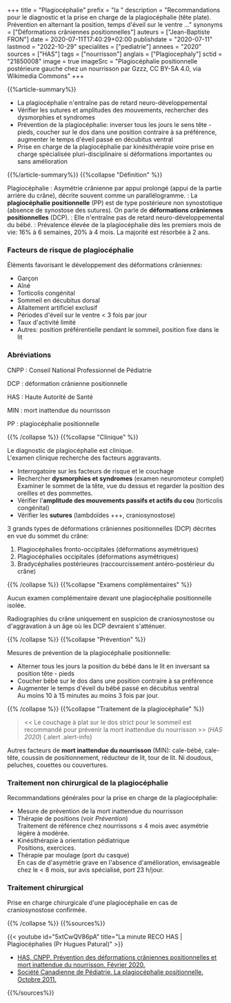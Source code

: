 +++
title = "Plagiocéphalie"
prefix = "la "
description = "Recommandations pour le diagnostic et la prise en charge de la plagiocéphalie (tête plate). Prévention en alternant la position, temps d'éveil sur le ventre ..."
synonyms = ["Déformations crâniennes positionnelles"]
auteurs = ["Jean-Baptiste FRON"]
date = 2020-07-11T17:40:29+02:00
publishdate = "2020-07-11"
lastmod = "2022-10-29"
specialites = ["pediatrie"]
annees = "2020"
sources = ["HAS"]
tags = ["nourrisson"]
anglais = ["Plagiocephaly"]
sctid = "21850008"
image = true
imageSrc = "Plagiocéphalie positionnelle postérieure gauche chez un nourrisson par Gzzz, CC BY-SA 4.0, via Wikimedia Commons"
+++

{{%article-summary%}}

- La plagiocéphalie n'entraîne pas de retard neuro-développemental
- Vérifier les sutures et amplitudes des mouvements, rechercher des dysmorphies et syndromes
- Prévention de la plagiocéphalie: inverser tous les jours le sens tête - pieds, coucher sur le dos dans une position contraire à sa préférence, augmenter le temps d'éveil passé en décubitus ventral
- Prise en charge de la plagiocéphalie par kinésithérapie voire prise en charge spécialisée pluri-disciplinaire si déformations importantes ou sans amélioration

{{%/article-summary%}}
{{%collapse "Définition" %}}

Plagiocéphalie
: Asymétrie crânienne par appui prolongé (appui de la partie arrière du crâne), décrite souvent comme un parallélogramme.
: La **plagiocéphalie positionnelle** (PP) est de type postérieure non synostotique (absence de synostose des sutures). On parle de **déformations crâniennes positionnelles** (DCP).
: Elle n'entraîne pas de retard neuro-développemental du bébé.
: Prévalence élevée de la plagiocéphalie dès les premiers mois de vie: 16% à 6 semaines, 20% à 4 mois. La majorité est résorbée à 2 ans.

### Facteurs de risque de plagiocéphalie

Éléments favorisant le développement des déformations crâniennes:

- Garçon
- Aîné
- Torticolis congénital
- Sommeil en décubitus dorsal
- Allaitement artificiel exclusif
- Périodes d'éveil sur le ventre < 3 fois par jour
- Taux d'activité limité
- Autres: position préférentielle pendant le sommeil, position fixe dans le lit

### Abréviations

CNPP
: Conseil National Professionnel de Pédiatrie

DCP
: déformation crânienne positionnelle

HAS
: Haute Autorité de Santé

MIN
: mort inattendue du nourrisson

PP
: plagiocéphalie positionnelle

{{% /collapse %}}
{{%collapse "Clinique" %}}

Le diagnostic de plagiocéphalie est clinique.  
L'examen clinique recherche des facteurs aggravants.

- Interrogatoire sur les facteurs de risque et le couchage
- Rechercher **dysmorphies et syndromes** (examen neuromoteur complet)  
  Examiner le sommet de la tête, vue du dessus et regarder la position des oreilles et des pommettes.
- Vérifier l'**amplitude des mouvements passifs et actifs du cou** (torticolis congénital)
- Vérifier les **sutures** (lambdoïdes +++, craniosynostose)

3 grands types de déformations crâniennes positionnelles (DCP) décrites en vue du sommet du crâne:

1. Plagiocéphalies fronto-occipitales (déformations asymétriques)
2. Plagiocéphalies occipitales (déformations asymétriques)
3. Bradycéphalies postérieures (raccourcissement antéro-postérieur du crâne)

{{% /collapse %}}
{{%collapse "Examens complémentaires" %}}

Aucun examen complémentaire devant une plagiocéphalie positionnelle isolée.

Radiographies du crâne uniquement en suspicion de craniosynostose ou d'aggravation à un âge où les DCP devraient s'atténuer.

{{% /collapse %}}
{{%collapse "Prévention" %}}

Mesures de prévention de la plagiocéphalie positionnelle:

- Alterner tous les jours la position du bébé dans le lit en inversant sa position tête - pieds
- Coucher bébé sur le dos dans une position contraire à sa préférence
- Augmenter le temps d'éveil du bébé passé en décubitus ventral  
  Au moins 10 à 15 minutes au moins 3 fois par jour.

{{% /collapse %}}
{{%collapse "Traitement de la plagiocéphalie" %}}

> << Le couchage à plat sur le dos strict pour le sommeil est recommandé pour prévenir la mort inattendue du nourrisson >> (*HAS 2020*)
{.alert .alert-info}

Autres facteurs de **mort inattendue du nourrisson** (MIN): cale-bébé, cale-tête, coussin de positionnement, réducteur de lit, tour de lit. Ni doudous, peluches, couettes ou couvertures.

### Traitement non chirurgical de la plagiocéphalie

Recommandations générales pour la prise en charge de la plagiocéphalie:

- Mesure de prévention de la mort inattendue du nourrisson
- Thérapie de positions (voir *Prévention*)  
  Traitement de référence chez nourrissons ≤ 4 mois avec asymétrie légère à modérée.
- Kinésithérapie à orientation pédiatrique  
  Positions, exercices.
- Thérapie par moulage (port du casque)  
  En cas de d'asymétrie grave en l'absence d'amélioration, envisageable chez le < 8 mois, sur avis spécialisé, port 23 h/jour.

### Traitement chirurgical

Prise en charge chirurgicale d'une plagiocéphalie en cas de craniosynostose confirmée.

{{% /collapse %}}
{{%sources%}}

{{< youtube id="5xtCwQV86pA" title="La minute RECO HAS | Plagiocéphalies (Pr Hugues Patural)" >}}

- [HAS, CNPP. Prévention des déformations crâniennes positionnelles et mort inattendue du nourrisson. Février 2020.](https://www.has-sante.fr/jcms/p_3151574/fr/prevention-des-deformations-craniennes-positionnelles-dcp-et-mort-inattendue-du-nourrisson)
- [Société Canadienne de Pédiatrie. La plagiocéphalie positionnelle. Octobre 2011.](https://www.ncbi.nlm.nih.gov/pmc/articles/PMC3202395/)

{{%/sources%}}
